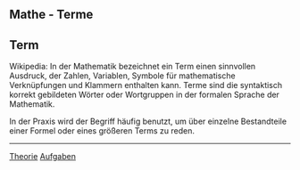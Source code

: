 
Mathe - Terme
---
## Term

Wikipedia: In der Mathematik bezeichnet ein Term einen sinnvollen Ausdruck, der Zahlen, Variablen, Symbole für mathematische Verknüpfungen und Klammern enthalten kann. Terme sind die syntaktisch korrekt gebildeten Wörter oder Wortgruppen in der formalen Sprache der Mathematik.

In der Praxis wird der Begriff häufig benutzt, um über einzelne Bestandteile einer Formel oder eines größeren Terms zu reden.

---
[Theorie](theorie.md)
[Aufgaben](aufgaben.md)
